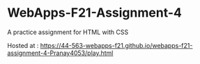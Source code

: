 # WebApps-F21-Assignment-4
A practice assignment for HTML with CSS

Hosted at : https://44-563-webapps-f21.github.io/webapps-f21-assignment-4-Pranay4053/play.html
